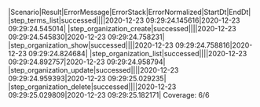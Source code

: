 |Scenario|Result|ErrorMessage|ErrorStack|ErrorNormalized|StartDt|EndDt|
|step_terms_list|successed||||2020-12-23 09:29:24.145616|2020-12-23 09:29:24.545014|
|step_organization_create|successed||||2020-12-23 09:29:24.545830|2020-12-23 09:29:24.758231|
|step_organization_show|successed||||2020-12-23 09:29:24.758816|2020-12-23 09:29:24.824684|
|step_organization_list|successed||||2020-12-23 09:29:24.892757|2020-12-23 09:29:24.958794|
|step_organization_update|successed||||2020-12-23 09:29:24.959393|2020-12-23 09:29:25.029235|
|step_organization_delete|successed||||2020-12-23 09:29:25.029809|2020-12-23 09:29:25.182171|
Coverage: 6/6
